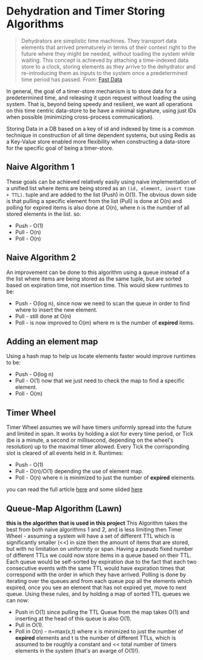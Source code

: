 # Dehydration and Timer Storing Algorithms
> Dehydrators are simplistic time machines. They transport data elements that arrived prematurely in terms of their context right to the future where they might be needed, without loading the system while waiting. This concept is achieved by attaching a time-indexed data store to a clock, storing elements as they arrive to the dehydrator and re-introducing them as inputs to the system once a predetermined time period has passed.                                                      *From:* [Fast Data](https://goo.gl/DDFFPO)

In general, the goal of a timer-store mechanism is to store data for a predetermined time, and releasing it upon request without loading the using system.
That is, beyond being speedy and resilient, we want all operations on this time centric data-store to be have a minimal signature, using just IDs when possible (minimizing cross-process communication).

Storing Data in a DB based on a key of id and indexed by time is a common technique in construction of all time dependent systems, but using Redis as a Key-Value store enabled more flexibility when constructing a data-store for the specific goal of being a timer-store.

## Naive Algorithm 1

These goals can be achieved relatively easily using naive implementation of a unified list where items are being stored as an `(id, element, insert time + TTL)`. tuple and are added to the list (Push) in O(1). The obvious down side is that pulling a specific element from the list (Pull) is done at O(n) and polling for expired items is also done at O(n), where n is the number of all stored elements in the list.
so:
* Push - O(1)
* Pull - O(n)
* Poll - O(n)


## Naive Algorithm 2

An improvement can be done to this algorithm using a queue instead of a the list where items are being stored as the same tuple, but are sorted based on expiration time, not insertion time. This would skew runtimes to be:
* Push - O(log n), since now we need to scan the queue in order to find where to insert the new element.
* Pull - still done at O(n)
* Poll - is now improved to O(m) where m is the number of **expired** items.


## Adding an element map
Using a hash map to help us locate elements faster would improve runtimes to be:
* Push - O(log n)
* Pull - O(1) now that we just need to check the map to find a specific element.
* Poll - O(m)


## Timer Wheel
Timer Wheel assumes we will have timers uniformly spread into the future and limited in span. It works by holding a slot for every time period, or Tick (be is a minute, a second or millisecond, depending on the wheel's resolution) up to the maximal timer allowed. Every Tick the corrisponding slot is cleared of all events held in it. 
Runtimes:
* Push - O(1)
* Pull - O(n)/O(1) depending the use of element map.
* Poll - O(n) where n is minimized to just the number of **expired** elements. 

you can read the full article [here](ton97-timing-wheels.pdf) and some slided [here](TimingWheels.ppt)

## Queue-Map Algorithm (Lawn)

**this is the algorithm that is used in this project**
This Algorithm takes the best from both naive algorithms 1 and 2, and is less limiting then Timer Wheel - assuming a system will have a set of different TTL which is significantly smaller (<<) in size then the amount of items that are stored, but with no limitation on uniformity or span. Having a pseudo fixed number of different TTLs  we could now store items in a queue based on their TTL. Each queue would be self-sorted by expiration due to the fact that each two consecutive events with the same TTL would have expiration times that correspond with the order in which they have arrived. Polling is done by iterating over the queues and from each queue pop all the elements which expired, once you see an element that has not expired yet, move to next queue.
Using these rules, and by holding a map of sorted TTL queues we can now:

* Push in O(1) since pulling the TTL Queue from the map takes O(1) and inserting at the head of this queue is also O(1).
* Pull in O(1).
* Poll in O(n) - n=max(x,t) where x is minimized to just the number of **expired** elements and t is the number of different TTLs, which is assumed to be roughly a constant and << total number of timers elements in the system (that's an avarge of O(1)!). 
